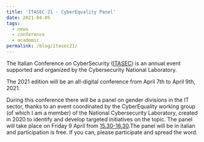 ```yaml
---
title: 'ITASEC-21 - CyberEquality Panel'
date: 2021-04-05
tags:
  - news
  - conference
  - academic
permalink: /blog/itasec21/
---
```


The Italian Conference on CyberSecurity ([ITASEC](https://itasec.it))  is an annual event supported and organized by the Cybersecurity National Laboratory.

The 2021 edition will be an all-digital conference from April 7th to April 9th, 2021. 

During this conference there will be a panel on gender divisions in the IT sector, thanks to an event coordinated by the CyberEquality working group (of which I am a member) of the National Cybersecurity Laboratory, created in 2020 to identify and develop targeted initiatives on the topic. The panel will take place on Friday 9 April from [15.30-16.30](https://2021.itasec.it/session/15).The panel will be in italian and participation is free. If you can, please participate and spread the word.

